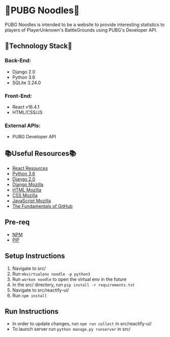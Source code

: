 
# 🍜PUBG Noodles🍜
PUBG Noodles is intended to be a website to provide interesting statistics to players of PlayerUnknown's BattleGrounds using PUBG's Developer API.

## 🍔Technology Stack🍔

### Back-End:
* Django 2.0
* Python 3.6
* SQLite 3.24.0

### Front-End:
* React v16.4.1
* HTML/CSS/JS

### External APIs:
* PUBG Developer API

## 📚Useful Resources📚
* [React Resources](https://github.com/enaqx/awesome-react)
* [Python 3.6](https://docs.python.org/3.6/tutorial/index.html)
* [Django 2.0](https://docs.djangoproject.com/en/2.0/)
* [Django Mozilla](https://developer.mozilla.org/en-US/docs/Learn/Server-side/Django)
* [HTML Mozilla](https://developer.mozilla.org/en-US/docs/Learn/HTML/Introduction_to_HTML)
* [CSS Mozilla](https://developer.mozilla.org/en-US/docs/Learn/CSS)
* [JavaScript Mozilla](https://developer.mozilla.org/en-US/docs/Web/JavaScript/Guide)
* [The Fundamentals of GitHub](https://guides.github.com/)

## Pre-req
* [NPM](https://docs.npmjs.com/getting-started/installing-node)
* [PIP](https://pip.pypa.io/en/stable/installing/)

## Setup Instructions
1. Navigate to src/
2. Run ```mkvirtualenv noodle -p python3```
3. Run ```workon noodle``` to open the virtual env in the future
4. In the src/ directory, run ```pip install -r requirements.txt```
5. Navigate to src/reactify-ui/
6. Run ```npm install```

## Run Instructions
* In order to update changes, run ```npm run collect``` in src/reactify-ui/
* To launch server run ```python manage.py runserver``` in src/

